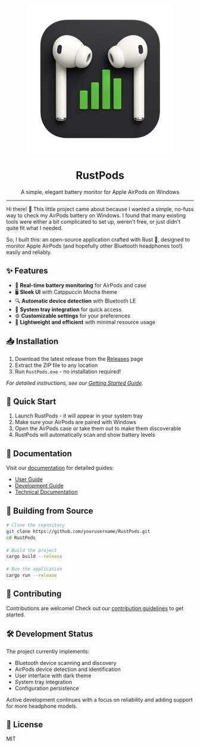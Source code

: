 <p align="center">
  <img src="assets/icons/app/logo.png" alt="RustPods Logo" width="400">
</p>

<h1 align="center">RustPods</h1>

<p align="center">
  A simple, elegant battery monitor for Apple AirPods on Windows
</p>

---

Hi there! 👋 This little project came about because I wanted a simple, no-fuss way to check my AirPods battery on Windows. I found that many existing tools were either a bit complicated to set up, weren't free, or just didn't quite fit what I needed.

So, I built this: an open-source application crafted with Rust 🦀, designed to monitor Apple AirPods (and hopefully other Bluetooth headphones too!) easily and reliably.

## ✨ Features

- 🔋 **Real-time battery monitoring** for AirPods and case
- 🖥️ **Sleek UI** with Catppuccin Mocha theme
- 🔍 **Automatic device detection** with Bluetooth LE
- 🔔 **System tray integration** for quick access
- ⚙️ **Customizable settings** for your preferences
- 🚀 **Lightweight and efficient** with minimal resource usage

## 📥 Installation

1. Download the latest release from the [Releases](https://github.com/yourusername/rustpods/releases) page
2. Extract the ZIP file to any location
3. Run `RustPods.exe` - no installation required!

*For detailed instructions, see our [Getting Started Guide](docs/user-guide/getting-started.md).*

## 🚀 Quick Start

1. Launch RustPods - it will appear in your system tray
2. Make sure your AirPods are paired with Windows
3. Open the AirPods case or take them out to make them discoverable
4. RustPods will automatically scan and show battery levels

## 📖 Documentation

Visit our [documentation](docs/index.md) for detailed guides:

- [User Guide](docs/user-guide/getting-started.md)
- [Development Guide](docs/development/assets.md)
- [Technical Documentation](docs/development/assets.md)

## 🔧 Building from Source

```sh
# Clone the repository
git clone https://github.com/yourusername/RustPods.git
cd RustPods

# Build the project
cargo build --release

# Run the application
cargo run --release
```

## 🤝 Contributing

Contributions are welcome! Check out our [contribution guidelines](docs/development/contributing.md) to get started.

## 🛠️ Development Status

The project currently implements:
- Bluetooth device scanning and discovery
- AirPods device detection and identification
- User interface with dark theme
- System tray integration
- Configuration persistence

Active development continues with a focus on reliability and adding support for more headphone models.

## 📄 License

MIT 
